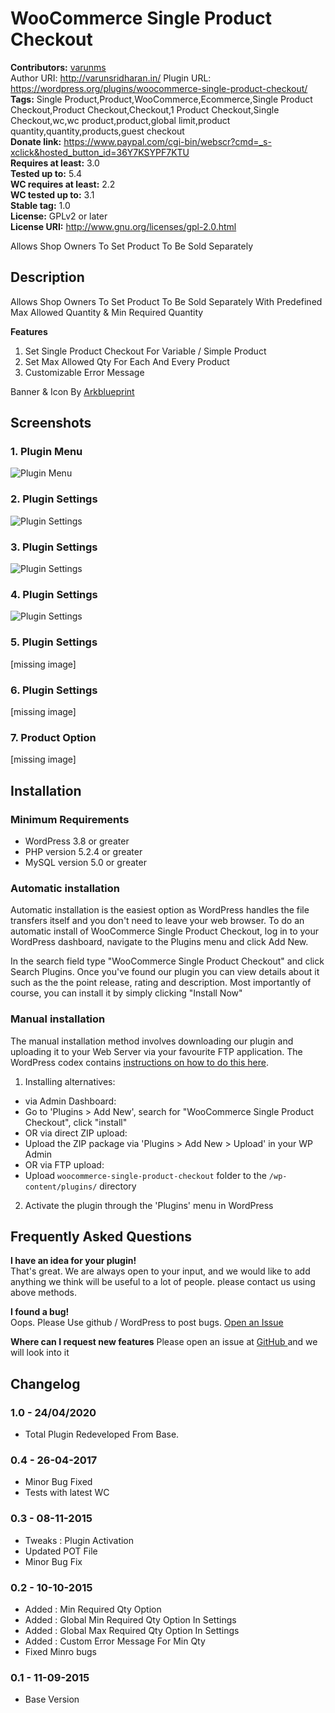 # WooCommerce Single Product Checkout 
**Contributors:** [varunms](https://profile.wordpress.org/varunms)  
Author URI: http://varunsridharan.in/
Plugin URL: https://wordpress.org/plugins/woocommerce-single-product-checkout/
**Tags:** Single Product,Product,WooCommerce,Ecommerce,Single Product Checkout,Product Checkout,Checkout,1 Product Checkout,Single Checkout,wc,wc product,product,global limit,product quantity,quantity,products,guest checkout  
**Donate link:** https://www.paypal.com/cgi-bin/webscr?cmd=_s-xclick&hosted_button_id=36Y7KSYPF7KTU  
**Requires at least:** 3.0  
**Tested up to:** 5.4  
**WC requires at least:** 2.2  
**WC tested up to:** 3.1  
**Stable tag:** 1.0  
**License:** GPLv2 or later  
**License URI:** http://www.gnu.org/licenses/gpl-2.0.html   

Allows Shop Owners To Set Product To Be Sold Separately


## Description 
Allows Shop Owners To Set Product To Be Sold Separately With Predefined Max Allowed Quantity & Min Required Quantity

**Features**
1. Set Single Product Checkout For Variable / Simple Product
2. Set Max Allowed Qty For Each And Every Product
3. Customizable Error Message
 
Banner & Icon By <a href="http://arkblueprint.com/">Arkblueprint</a>


## Screenshots 
### 1. Plugin Menu
![Plugin Menu](https://ps.w.org/woocommerce-single-product-checkout/assets/screenshot-1.png)

### 2. Plugin Settings
![Plugin Settings](https://ps.w.org/woocommerce-single-product-checkout/assets/screenshot-2.png)

### 3. Plugin Settings
![Plugin Settings](https://ps.w.org/woocommerce-single-product-checkout/assets/screenshot-3.png)

### 4. Plugin Settings
![Plugin Settings](https://ps.w.org/woocommerce-single-product-checkout/assets/screenshot-4.png)

### 5. Plugin Settings
[missing image]

### 6. Plugin Settings
[missing image]

### 7. Product Option
[missing image]




## Installation 


### Minimum Requirements 

* WordPress 3.8 or greater
* PHP version 5.2.4 or greater
* MySQL version 5.0 or greater


### Automatic installation 

Automatic installation is the easiest option as WordPress handles the file transfers itself and you don't need to leave your web browser. To do an automatic install of WooCommerce Single Product Checkout, log in to your WordPress dashboard, navigate to the Plugins menu and click Add New.

In the search field type "WooCommerce Single Product Checkout"  and click Search Plugins. Once you've found our plugin you can view details about it such as the the point release, rating and description. Most importantly of course, you can install it by simply clicking "Install Now"


### Manual installation 

The manual installation method involves downloading our plugin and uploading it to your Web Server via your favourite FTP application. The WordPress codex contains [instructions on how to do this here](http://codex.wordpress.org/Managing_Plugins#Manual_Plugin_Installation).

1. Installing alternatives:
 * via Admin Dashboard:
 * Go to 'Plugins > Add New', search for "WooCommerce Single Product Checkout", click "install"
 * OR via direct ZIP upload:
 * Upload the ZIP package via 'Plugins > Add New > Upload' in your WP Admin
 * OR via FTP upload:
 * Upload `woocommerce-single-product-checkout` folder to the `/wp-content/plugins/` directory
 
2. Activate the plugin through the 'Plugins' menu in WordPress
 
 

## Frequently Asked Questions 

**I have an idea for your plugin!**  
That's great. We are always open to your input, and we would like to add anything we think will be useful to a lot of people. please contact us using above methods.

**I found a bug!**  
Oops. Please Use github / WordPress to post bugs.  <a href="https://github.com/technofreaky/WooCommerce-Single-Product-Checkout"> Open an Issue </a>


**Where can I request new features**
Please open an issue at <a href="https://github.com/technofreaky/WooCommerce-Single-Product-Checkout"> GitHub </a> and we will look into it



## Changelog 

### 1.0 - 24/04/2020 
* Total Plugin Redeveloped From Base.


### 0.4 - 26-04-2017 
* Minor Bug Fixed
* Tests with latest WC


### 0.3 - 08-11-2015 
* Tweaks : Plugin Activation
* Updated POT File
* Minor Bug Fix


### 0.2 - 10-10-2015 
* Added : Min Required Qty Option
* Added : Global Min Required Qty Option In Settings
* Added : Global Max Required Qty Option In Settings
* Added : Custom Error Message For Min Qty 
* Fixed Minro bugs


### 0.1 - 11-09-2015 
* Base Version
